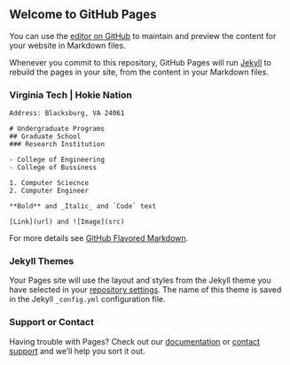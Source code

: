 ## Welcome to GitHub Pages

You can use the [editor on GitHub](https://github.com/linhpham99/linhpham99.gitpages/edit/gh-pages/index.md) to maintain and preview the content for your website in Markdown files.

Whenever you commit to this repository, GitHub Pages will run [Jekyll](https://jekyllrb.com/) to rebuild the pages in your site, from the content in your Markdown files.

### Virginia Tech | Hokie Nation
```Virginia Polytechnic Institute and State University, commonly known as Virginia Tech and by the initials VT and VPI, is a public, land-grant, research university with its main campus in Blacksburg, Virginia.
Address: Blacksburg, VA 24061

# Undergraduate Programs
## Graduate School 
### Research Institution 

- College of Engineering
- College of Bussiness

1. Computer Sciecnce 
2. Computer Engineer

**Bold** and _Italic_ and `Code` text

[Link](url) and ![Image](src)
```

For more details see [GitHub Flavored Markdown](https://guides.github.com/features/mastering-markdown/).

### Jekyll Themes

Your Pages site will use the layout and styles from the Jekyll theme you have selected in your [repository settings](https://github.com/linhpham99/linhpham99.gitpages/settings). The name of this theme is saved in the Jekyll `_config.yml` configuration file.

### Support or Contact

Having trouble with Pages? Check out our [documentation](https://docs.github.com/categories/github-pages-basics/) or [contact support](https://support.github.com/contact) and we’ll help you sort it out.
